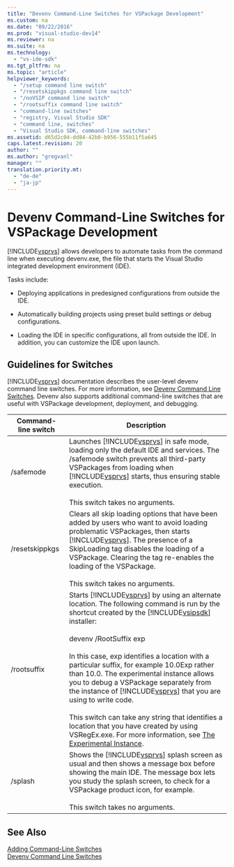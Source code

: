 ```yaml
---
title: "Devenv Command-Line Switches for VSPackage Development"
ms.custom: na
ms.date: "09/22/2016"
ms.prod: "visual-studio-dev14"
ms.reviewer: na
ms.suite: na
ms.technology: 
  - "vs-ide-sdk"
ms.tgt_pltfrm: na
ms.topic: "article"
helpviewer_keywords: 
  - "/setup command line switch"
  - "/resetskippkgs command line switch"
  - "/noVSIP command line switch"
  - "/rootsuffix command line switch"
  - "command-line switches"
  - "registry, Visual Studio SDK"
  - "command line, switches"
  - "Visual Studio SDK, command-line switches"
ms.assetid: d65d2c04-dd84-42b0-b956-555b11f5a645
caps.latest.revision: 20
author: ""
ms.author: "gregvanl"
manager: ""
translation.priority.mt: 
  - "de-de"
  - "ja-jp"
---
```

# Devenv Command-Line Switches for VSPackage Development
[!INCLUDE[vsprvs](../vs140/includes/vsprvs_md.md)] allows developers to automate tasks from the command line when executing devenv.exe, the file that starts the Visual Studio integrated development environment (IDE).  
  
 Tasks include:  
  
-   Deploying applications in predesigned configurations from outside the IDE.  
  
-   Automatically building projects using preset build settings or debug configurations.  
  
-   Loading the IDE in specific configurations, all from outside the IDE. In addition, you can customize the IDE upon launch.  
  
## Guidelines for Switches  
 [!INCLUDE[vsprvs](../vs140/includes/vsprvs_md.md)] documentation describes the user-level devenv command line switches. For more information, see [Devenv Command Line Switches](../vs140/devenv-command-line-switches.md). Devenv also supports additional command-line switches that are useful with VSPackage development, deployment, and debugging.  
  
|Command-line switch|Description|  
|--------------------------|-----------------|  
|/safemode|Launches [!INCLUDE[vsprvs](../vs140/includes/vsprvs_md.md)] in safe mode, loading only the default IDE and services. The /safemode switch prevents all third-party VSPackages from loading when [!INCLUDE[vsprvs](../vs140/includes/vsprvs_md.md)] starts, thus ensuring stable execution.<br /><br /> This switch takes no arguments.|  
|/resetskippkgs|Clears all skip loading options that have been added by users who want to avoid loading problematic VSPackages, then starts [!INCLUDE[vsprvs](../vs140/includes/vsprvs_md.md)]. The presence of a SkipLoading tag disables the loading of a VSPackage. Clearing the tag re-enables the loading of the VSPackage.<br /><br /> This switch takes no arguments.|  
|/rootsuffix|Starts [!INCLUDE[vsprvs](../vs140/includes/vsprvs_md.md)] by using an alternate location. The following command is run by the shortcut created by the [!INCLUDE[vsipsdk](../vs140/includes/vsipsdk_md.md)] installer:<br /><br /> devenv /RootSuffix exp<br /><br /> In this case, exp identifies a location with a particular suffix, for example 10.0Exp rather than 10.0. The experimental instance allows you to debug a VSPackage separately from the instance of [!INCLUDE[vsprvs](../vs140/includes/vsprvs_md.md)] that you are using to write code.<br /><br /> This switch can take any string that identifies a location that you have created by using VSRegEx.exe. For more information, see [The Experimental Instance](../vs140/the-experimental-instance.md).|  
|/splash|Shows the [!INCLUDE[vsprvs](../vs140/includes/vsprvs_md.md)] splash screen as usual and then shows a message box before showing the main IDE. The message box lets you study the splash screen, to check for a VSPackage product icon, for example.<br /><br /> This switch takes no arguments.|  
  
## See Also  
 [Adding Command-Line Switches](../vs140/adding-command-line-switches.md)   
 [Devenv Command Line Switches](../vs140/devenv-command-line-switches.md)